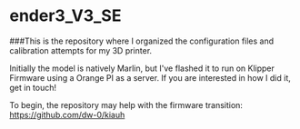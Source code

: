 # ender3_V3_SE
###This is the repository where I organized the configuration files and calibration attempts for my 3D printer. 

Initially the model is natively Marlin, but I've flashed it to run on Klipper Firmware using a Orange PI as a server. If you are interested in how I did it, get in touch!

To begin, the repository may help with the firmware transition: https://github.com/dw-0/kiauh

